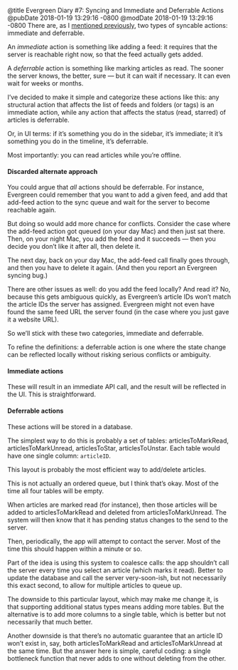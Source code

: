 @title Evergreen Diary #7: Syncing and Immediate and Deferrable Actions
@pubDate 2018-01-19 13:29:16 -0800
@modDate 2018-01-19 13:29:16 -0800
There are, as I [mentioned previously](http://inessential.com/2018/01/17/evergreen_diary_6_proposed_sync_design), two types of syncable actions: immediate and deferrable.

An *immediate* action is something like adding a feed: it requires that the server is reachable right now, so that the feed actually gets added.

A *deferrable* action is something like marking articles as read. The sooner the server knows, the better, sure — but it can wait if necessary. It can even wait for weeks or months.

I’ve decided to make it simple and categorize these actions like this: any structural action that affects the list of feeds and folders (or tags) is an immediate action, while any action that affects the status (read, starred) of articles is deferrable.

Or, in UI terms: if it’s something you do in the sidebar, it’s immediate; it it’s something you do in the timeline, it’s deferrable.

Most importantly: you can read articles while you’re offline.

#### Discarded alternate approach

You could argue that *all* actions should be deferrable. For instance, Evergreen could remember that you want to add a given feed, and add that add-feed action to the sync queue and wait for the server to become reachable again.

But doing so would add more chance for conflicts. Consider the case where the add-feed action got queued (on your day Mac) and then just sat there. Then, on your night Mac, you add the feed and it succeeds — then you decide you don’t like it after all, then delete it.

The next day, back on your day Mac, the add-feed call finally goes through, and then you have to delete it again. (And then you report an Evergreen syncing bug.)

There are other issues as well: do you add the feed locally? And read it? No, because this gets ambiguous quickly, as Evergreen’s article IDs won’t match the article IDs the server has assigned. Evergreen might not even have found the same feed URL the server found (in the case where you just gave it a website URL).

So we’ll stick with these two categories, immediate and deferrable.

To refine the definitions: a deferrable action is one where the state change can be reflected locally without risking serious conflicts or ambiguity.

#### Immediate actions

These will result in an immediate API call, and the result will be reflected in the UI. This is straightforward.

#### Deferrable actions

These actions will be stored in a database.

The simplest way to do this is probably a set of tables: articlesToMarkRead, articlesToMarkUnread, articlesToStar, articlesToUnstar. Each table would have one single column: `articleID`.

This layout is probably the most efficient way to add/delete articles.

This is not actually an ordered queue, but I think that’s okay. Most of the time all four tables will be empty.

When articles are marked read (for instance), then those articles will be added to articlesToMarkRead and deleted from articlesToMarkUnread. The system will then know that it has pending status changes to the send to the server.

Then, periodically, the app will attempt to contact the server. Most of the time this should happen within a minute or so.

Part of the idea is using this system to coalesce calls: the app shouldn’t call the server every time you select an article (which marks it read). Better to update the database and call the server very-soon-ish, but not necessarily this exact second, to allow for multiple articles to queue up.

The downside to this particular layout, which may make me change it, is that supporting additional status types means adding more tables. But the alternative is to add more columns to a single table, which is better but not necessarily that much better.

Another downside is that there’s no automatic guarantee that an article ID won’t exist in, say, both articlesToMarkRead and articlesToMarkUnread at the same time. But the answer here is simple, careful coding: a single bottleneck function that never adds to one without deleting from the other.

